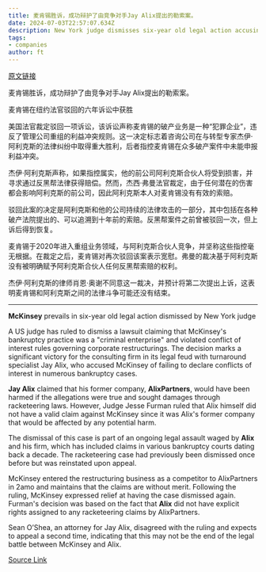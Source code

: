 ```yaml
---
title: 麦肯锡胜诉，成功辩护了由竞争对手Jay Alix提出的勒索案。
date: 2024-07-03T22:57:07.634Z
description: New York judge dismisses six-year old legal action accusing consulting firm of conflicts of interest in bankruptcy cases
tags: 
- companies
author: ft
---
```


[原文链接](https://ft.com/content/f5dd47a2-f59e-4335-92f4-533db2adbe25)

麦肯锡胜诉，成功辩护了由竞争对手Jay Alix提出的勒索案。

麦肯锡在纽约法官驳回的六年诉讼中获胜

美国法官裁定驳回一项诉讼，该诉讼声称麦肯锡的破产业务是一种“犯罪企业”，违反了管理公司重组的利益冲突规则。这一决定标志着咨询公司在与转型专家杰伊·阿利克斯的法律纠纷中取得重大胜利，后者指控麦肯锡在众多破产案件中未能申报利益冲突。

杰伊·阿利克斯声称，如果指控属实，他的前公司阿利克斯合伙人将受到损害，并寻求通过反黑帮法律获得赔偿。然而，杰西·弗曼法官裁定，由于任何潜在的伤害都会影响阿利克斯的前公司，因此阿利克斯本人对麦肯锡没有有效的索赔。

驳回此案的决定是阿利克斯和他的公司持续的法律攻击的一部分，其中包括在各种破产法院提出的、可以追溯到十年前的索赔。反黑帮案件之前曾被驳回一次，但上诉后得到恢复。

麦肯锡于2020年进入重组业务领域，与阿利克斯合伙人竞争，并坚称这些指控毫无根据。在裁定之后，麦肯锡对再次驳回该案表示宽慰。弗曼的裁决基于阿利克斯没有被明确赋予阿利克斯合伙人任何反黑帮索赔的权利。

杰伊·阿利克斯的律师肖恩·奥谢不同意这一裁决，并预计将第二次提出上诉，这表明麦肯锡和阿利克斯之间的法律斗争可能还没有结束。

---

 **McKinsey** prevails in six-year old legal action dismissed by New York judge

A US judge has ruled to dismiss a lawsuit claiming that McKinsey's bankruptcy practice was a "criminal enterprise" and violated conflict of interest rules governing corporate restructurings. The decision marks a significant victory for the consulting firm in its legal feud with turnaround specialist Jay Alix, who accused McKinsey of failing to declare conflicts of interest in numerous bankruptcy cases.

**Jay Alix** claimed that his former company, **AlixPartners**, would have been harmed if the allegations were true and sought damages through racketeering laws. However, Judge Jesse Furman ruled that Alix himself did not have a valid claim against McKinsey since it was Alix's former company that would be affected by any potential harm.

The dismissal of this case is part of an ongoing legal assault waged by **Alix** and his firm, which has included claims in various bankruptcy courts dating back a decade. The racketeering case had previously been dismissed once before but was reinstated upon appeal.

McKinsey entered the restructuring business as a competitor to AlixPartners in 2amo and maintains that the claims are without merit. Following the ruling, McKinsey expressed relief at having the case dismissed again. Furman's decision was based on the fact that **Alix** did not have explicit rights assigned to any racketeering claims by AlixPartners.

Sean O’Shea, an attorney for Jay Alix, disagreed with the ruling and expects to appeal a second time, indicating that this may not be the end of the legal battle between McKinsey and Alix.

[Source Link](https://ft.com/content/f5dd47a2-f59e-4335-92f4-533db2adbe25)


